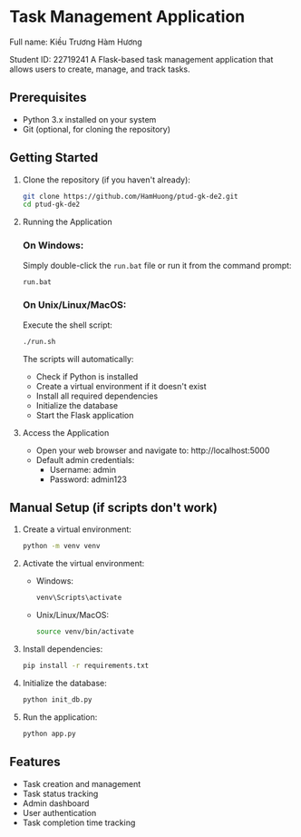 # Task Management Application
Full name: Kiều Trương Hàm Hương

Student ID: 22719241
A Flask-based task management application that allows users to create, manage, and track tasks.

## Prerequisites

- Python 3.x installed on your system
- Git (optional, for cloning the repository)

## Getting Started

1. Clone the repository (if you haven't already):
   ```bash
   git clone https://github.com/HamHuong/ptud-gk-de2.git
   cd ptud-gk-de2
   ```

2. Running the Application

   ### On Windows:
   Simply double-click the `run.bat` file or run it from the command prompt:
   ```cmd
   run.bat
   ```

   ### On Unix/Linux/MacOS:
   Execute the shell script:
   ```bash
   ./run.sh
   ```

   The scripts will automatically:
   - Check if Python is installed
   - Create a virtual environment if it doesn't exist
   - Install all required dependencies
   - Initialize the database
   - Start the Flask application

3. Access the Application
   - Open your web browser and navigate to: http://localhost:5000
   - Default admin credentials:
     - Username: admin
     - Password: admin123

## Manual Setup (if scripts don't work)

1. Create a virtual environment:
   ```bash
   python -m venv venv
   ```

2. Activate the virtual environment:
   - Windows:
     ```cmd
     venv\Scripts\activate
     ```
   - Unix/Linux/MacOS:
     ```bash
     source venv/bin/activate
     ```

3. Install dependencies:
   ```bash
   pip install -r requirements.txt
   ```

4. Initialize the database:
   ```bash
   python init_db.py
   ```

5. Run the application:
   ```bash
   python app.py
   ```

## Features

- Task creation and management
- Task status tracking
- Admin dashboard
- User authentication
- Task completion time tracking

